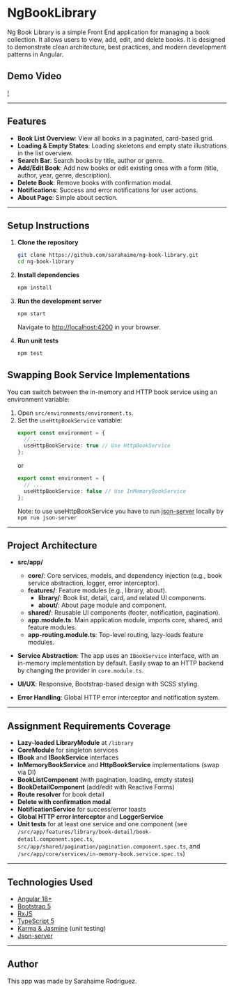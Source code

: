 # NgBookLibrary
Ng Book Library is a simple Front End application for managing a book collection. It allows users to view, add, edit, and delete books. It is designed to demonstrate clean architecture, best practices, and modern development patterns in Angular.

## Demo Video

[!](https://www.loom.com/share/601dd5228a3744b99aae5ff3b5dd2844?sid=45938eae-b761-4548-b237-400c930d2414)

---

## Features
- **Book List Overview**: View all books in a paginated, card-based grid.
- **Loading & Empty States**: Loading skeletons and empty state illustrations in the list overview.
- **Search Bar**: Search books by title, author or genre.
- **Add/Edit Book**: Add new books or edit existing ones with a form (title, author, year, genre, description).
- **Delete Book**: Remove books with confirmation modal.
- **Notifications**: Success and error notifications for user actions.
- **About Page**: Simple about section.

---

## Setup Instructions

1. **Clone the repository**
   ```bash
   git clone https://github.com/sarahaime/ng-book-library.git
   cd ng-book-library
   ```
2. **Install dependencies**
   ```bash
   npm install
   ```
3. **Run the development server**
   ```bash
   npm start
   ```
   Navigate to [http://localhost:4200](http://localhost:4200) in your browser.

4. **Run unit tests**
   ```bash
   npm test
   ```

## Swapping Book Service Implementations

You can switch between the in-memory and HTTP book service using an environment variable:

1. Open `src/environments/environment.ts`.
2. Set the `useHttpBookService` variable:
   ```ts
   export const environment = {
     // ...
     useHttpBookService: true // Use HttpBookService
   };
   ```
   or
   ```ts
   export const environment = {
     // ...
     useHttpBookService: false // Use InMemoryBookService
   };
   ```
   Note: to use useHttpBookService you have to run [json-server](https://www.npmjs.com/package/json-server) locally by `npm run json-server`

---

## Project Architecture

- **src/app/**
  - **core/**: Core services, models, and dependency injection (e.g., book service abstraction, logger, error interceptor).
  - **features/**: Feature modules (e.g., library, about).
    - **library/**: Book list, detail, card, and related UI components.
    - **about/**: About page module and component.
  - **shared/**: Reusable UI components (footer, notification, pagination).
  - **app.module.ts**: Main application module, imports core, shared, and feature modules.
  - **app-routing.module.ts**: Top-level routing, lazy-loads feature modules.
  
- **Service Abstraction**: The app uses an `IBookService` interface, with an in-memory implementation by default. Easily swap to an HTTP backend by changing the provider in `core.module.ts`.
- **UI/UX**: Responsive, Bootstrap-based design with SCSS styling.
- **Error Handling**: Global HTTP error interceptor and notification system.

---
## Assignment Requirements Coverage

- **Lazy-loaded LibraryModule** at `/library`
- **CoreModule** for singleton services
- **IBook** and **IBookService** interfaces
- **InMemoryBookService** and **HttpBookService** implementations (swap via DI)
- **BookListComponent** (with pagination, loading, empty states)
- **BookDetailComponent** (add/edit with Reactive Forms)
- **Route resolver** for book detail
- **Delete with confirmation modal**
- **NotificationService** for success/error toasts
- **Global HTTP error interceptor** and **LoggerService**
- **Unit tests** for at least one service and one component (see `/src/app/features/library/book-detail/book-detail.component.spec.ts`, `src/app/shared/pagination/pagination.component.spec.ts`, and `/src/app/core/services/in-memory-book.service.spec.ts`)

---
## Technologies Used
- [Angular 18+](https://angular.io/)
- [Bootstrap 5](https://getbootstrap.com/)
- [RxJS](https://rxjs.dev/)
- [TypeScript 5](https://www.typescriptlang.org/)
- [Karma & Jasmine](https://karma-runner.github.io/) (unit testing)
- [Json-server](https://www.npmjs.com/package/json-server)
---
## Author
This app was made by Sarahaime Rodriguez.
